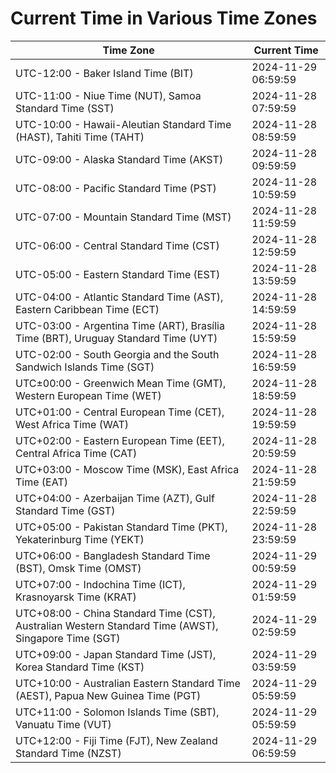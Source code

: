 # Current Time in Various Time Zones

| Time Zone | Current Time |
|-----------|--------------|
| UTC-12:00 - Baker Island Time (BIT) | 2024-11-29 06:59:59 |
| UTC-11:00 - Niue Time (NUT), Samoa Standard Time (SST) | 2024-11-28 07:59:59 |
| UTC-10:00 - Hawaii-Aleutian Standard Time (HAST), Tahiti Time (TAHT) | 2024-11-28 08:59:59 |
| UTC-09:00 - Alaska Standard Time (AKST) | 2024-11-28 09:59:59 |
| UTC-08:00 - Pacific Standard Time (PST) | 2024-11-28 10:59:59 |
| UTC-07:00 - Mountain Standard Time (MST) | 2024-11-28 11:59:59 |
| UTC-06:00 - Central Standard Time (CST) | 2024-11-28 12:59:59 |
| UTC-05:00 - Eastern Standard Time (EST) | 2024-11-28 13:59:59 |
| UTC-04:00 - Atlantic Standard Time (AST), Eastern Caribbean Time (ECT) | 2024-11-28 14:59:59 |
| UTC-03:00 - Argentina Time (ART), Brasília Time (BRT), Uruguay Standard Time (UYT) | 2024-11-28 15:59:59 |
| UTC-02:00 - South Georgia and the South Sandwich Islands Time (SGT) | 2024-11-28 16:59:59 |
| UTC±00:00 - Greenwich Mean Time (GMT), Western European Time (WET) | 2024-11-28 18:59:59 |
| UTC+01:00 - Central European Time (CET), West Africa Time (WAT) | 2024-11-28 19:59:59 |
| UTC+02:00 - Eastern European Time (EET), Central Africa Time (CAT) | 2024-11-28 20:59:59 |
| UTC+03:00 - Moscow Time (MSK), East Africa Time (EAT) | 2024-11-28 21:59:59 |
| UTC+04:00 - Azerbaijan Time (AZT), Gulf Standard Time (GST) | 2024-11-28 22:59:59 |
| UTC+05:00 - Pakistan Standard Time (PKT), Yekaterinburg Time (YEKT) | 2024-11-28 23:59:59 |
| UTC+06:00 - Bangladesh Standard Time (BST), Omsk Time (OMST) | 2024-11-29 00:59:59 |
| UTC+07:00 - Indochina Time (ICT), Krasnoyarsk Time (KRAT) | 2024-11-29 01:59:59 |
| UTC+08:00 - China Standard Time (CST), Australian Western Standard Time (AWST), Singapore Time (SGT) | 2024-11-29 02:59:59 |
| UTC+09:00 - Japan Standard Time (JST), Korea Standard Time (KST) | 2024-11-29 03:59:59 |
| UTC+10:00 - Australian Eastern Standard Time (AEST), Papua New Guinea Time (PGT) | 2024-11-29 05:59:59 |
| UTC+11:00 - Solomon Islands Time (SBT), Vanuatu Time (VUT) | 2024-11-29 05:59:59 |
| UTC+12:00 - Fiji Time (FJT), New Zealand Standard Time (NZST) | 2024-11-29 06:59:59 |

